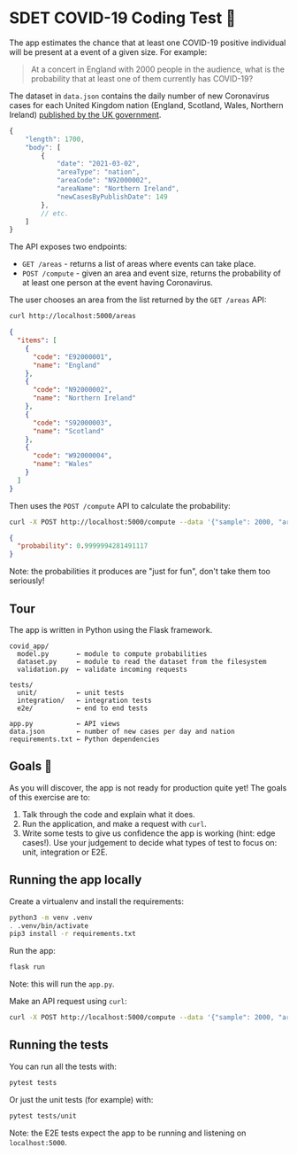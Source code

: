 # SDET COVID-19 Coding Test 🦠

The app estimates the chance that at least one COVID-19 positive
individual will be present at a event of a given size. For example:

> At a concert in England with 2000 people in the audience, what is the
> probability that at least one of them currently has COVID-19?

The dataset in `data.json` contains the daily number of new Coronavirus cases
for each United Kingdom nation (England, Scotland, Wales, Northern Ireland)
[published by the UK government](https://coronavirus.data.gov.uk/).

```javascript
{
    "length": 1700,
    "body": [
        {
            "date": "2021-03-02",
            "areaType": "nation",
            "areaCode": "N92000002",
            "areaName": "Northern Ireland",
            "newCasesByPublishDate": 149
        },
        // etc.
    ]
}
```

The API exposes two endpoints:

* `GET /areas` - returns a list of areas where events can take place.
* `POST /compute` - given an area and event size, returns the probability
  of at least one person at the event having Coronavirus.

The user chooses an area from the list returned by the `GET /areas` API:

```bash
curl http://localhost:5000/areas
```

```json
{
  "items": [
    {
      "code": "E92000001",
      "name": "England"
    },
    {
      "code": "N92000002",
      "name": "Northern Ireland"
    },
    {
      "code": "S92000003",
      "name": "Scotland"
    },
    {
      "code": "W92000004",
      "name": "Wales"
    }
  ]
}
```

Then uses the `POST /compute` API to calculate the probability:

```bash
curl -X POST http://localhost:5000/compute --data '{"sample": 2000, "area_code": "E92000001"}'
```

```json
{
  "probability": 0.9999994281491117
}
```

Note: the probabilities it produces are "just for fun", don't take them too seriously!

## Tour

The app is written in Python using the Flask framework.

```
covid_app/
  model.py       ← module to compute probabilities
  dataset.py     ← module to read the dataset from the filesystem
  validation.py  ← validate incoming requests

tests/
  unit/          ← unit tests
  integration/   ← integration tests
  e2e/           ← end to end tests

app.py           ← API views
data.json        ← number of new cases per day and nation
requirements.txt ← Python dependencies
```

## Goals 🎯

As you will discover, the app is not ready for production quite yet! The goals of this exercise are to:

1. Talk through the code and explain what it does.
2. Run the application, and make a request with `curl`.
3. Write some tests to give us confidence the app is working (hint: edge cases!).
   Use your judgement to decide what types of test to focus on: unit, integration or E2E.

## Running the app locally

Create a virtualenv and install the requirements:

```bash
python3 -m venv .venv
. .venv/bin/activate
pip3 install -r requirements.txt
```

Run the app:

```bash
flask run
```

Note: this will run the `app.py`.

Make an API request using `curl`:

```bash
curl -X POST http://localhost:5000/compute --data '{"sample": 2000, "area_code": "E92000001"}'
```

## Running the tests

You can run all the tests with:

```bash
pytest tests
```

Or just the unit tests (for example) with:

```bash
pytest tests/unit
```

Note: the E2E tests expect the app to be running and listening on `localhost:5000`.
